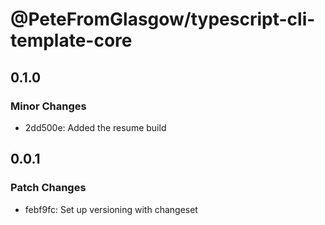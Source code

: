 # @PeteFromGlasgow/typescript-cli-template-core

## 0.1.0

### Minor Changes

- 2dd500e: Added the resume build

## 0.0.1

### Patch Changes

- febf9fc: Set up versioning with changeset
